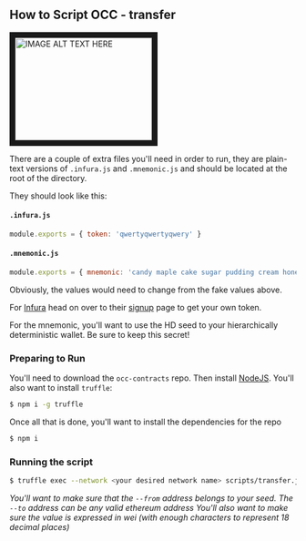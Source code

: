 ## How to Script OCC - transfer

<a href="http://www.youtube.com/watch?feature=player_embedded&v=370bNJEqmgY" target="_blank"><img src="http://img.youtube.com/vi/370bNJEqmgY/0.jpg" 
alt="IMAGE ALT TEXT HERE" width="240" height="180" border="10" /></a>

There are a couple of extra files you'll need in order to run, they are plain-text versions of `.infura.js` and `.mnemonic.js` and should be located at the root of the directory.

They should look like this:
#### `.infura.js`
```js
module.exports = { token: 'qwertyqwertyqwery' } 
```

#### `.mnemonic.js`
```js
module.exports = { mnemonic: 'candy maple cake sugar pudding cream honey rich smooth crumble sweet treat' }
```

Obviously, the values would need to change from the fake values above.

For [Infura](https://infura.io) head on over to their [signup](https://infura.io/signup) page to get your own token.

For the mnemonic, you'll want to use the HD seed to your hierarchically deterministic wallet. Be sure to keep this secret!

### Preparing to Run
You'll need to download the `occ-contracts` repo. Then install [NodeJS](https://nodejs.org/en/).
You'll also want to install `truffle`:
```bash
$ npm i -g truffle
```

Once all that is done, you'll want to install the dependencies for the repo
```bash
$ npm i
```
### Running the script
```bash
$ truffle exec --network <your desired network name> scripts/transfer.js --from <your sender address> --to <your recipient> --value <some value in wei>
```
*You'll want to make sure that the `--from` address belongs to your seed. The `--to` address can be any valid ethereum address*
*You'll also want to make sure the value is expressed in wei (with enough characters to represent 18 decimal places)*
